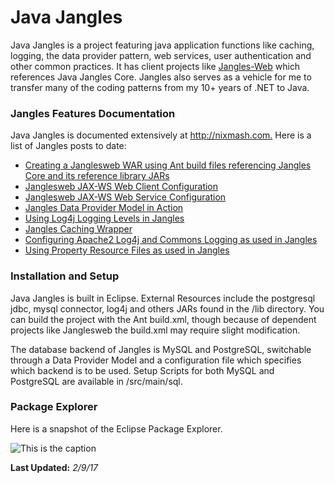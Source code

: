 Java Jangles
============

Java Jangles is a project featuring java application functions like caching, logging, the data provider pattern, web services, user authentication and other common practices. It has client projects like [Jangles-Web](https://github.com/mintster/jangles-java-web) which references Java Jangles Core. Jangles also serves as a vehicle for me to transfer many of the coding patterns from my 10+ years of .NET to Java.

###  Jangles Features Documentation

Java Jangles is documented extensively at <http://nixmash.com.> Here is a list of Jangles posts to date:

* [Creating a Janglesweb WAR using Ant build files referencing Jangles Core and its reference library JARs](http://nixmash.com/java/referencing-project-libraries-in-wars-with-ant/)
* [Janglesweb JAX-WS Web Client Configuration](http://nixmash.com/java/jangles-jax-ws-web-client-project-online/)
* [Janglesweb JAX-WS Web Service Configuration](http://nixmash.com/java/jangles-jax-ws-web-service-project-now-on-github/)
* [Jangles Data Provider Model in Action](http://nixmash.com/mysql/the-java-jangles-data-provider-model-in-action/)
* [Using Log4j Logging Levels in Jangles](http://nixmash.com/java/changing-log4j-logging-levels-by-output-type/)
* [Jangles Caching Wrapper](http://nixmash.com/java/the-java-jangles-caching-wrapper/)
* [Configuring Apache2 Log4j and Commons Logging as used in Jangles](http://nixmash.com/java/configuring-apache-log4j-and-commons-logging/)
* [Using Property Resource Files as used in Jangles](http://nixmash.com/java/loading-java-property-resource-files/)

### Installation and Setup

Java Jangles is built in Eclipse. External Resources include the postgresql jdbc, mysql connector, log4j and others JARs found in the /lib directory. You can build the project with the Ant build.xml, though because of dependent projects like Janglesweb the build.xml may require slight modification.

The database backend of Jangles is MySQL and PostgreSQL, switchable through a Data Provider Model and a configuration file which specifies which backend is to be used. Setup Scripts for both MySQL and PostgreSQL are available in /src/main/sql.

### Package Explorer

Here is a snapshot of the Eclipse Package Explorer.

![This is the caption](http://nixmash.com/x/pics/github/jangles0106.png)


**Last Updated:** *2/9/17*



